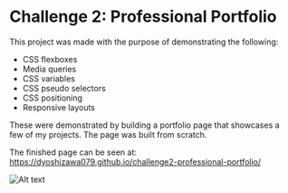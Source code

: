 # Challenge 2: Professional Portfolio

This project was made with the purpose of demonstrating the following:
- CSS flexboxes
- Media queries
- CSS variables
- CSS pseudo selectors
- CSS positioning
- Responsive layouts

These were demonstrated by building a portfolio page that showcases a few of my projects. The page was built from scratch.

The finished page can be seen at:
https://dyoshizawa079.github.io/challenge2-professional-portfolio/

![Alt text](/images/screenshot.png "Portfolio screenshot")